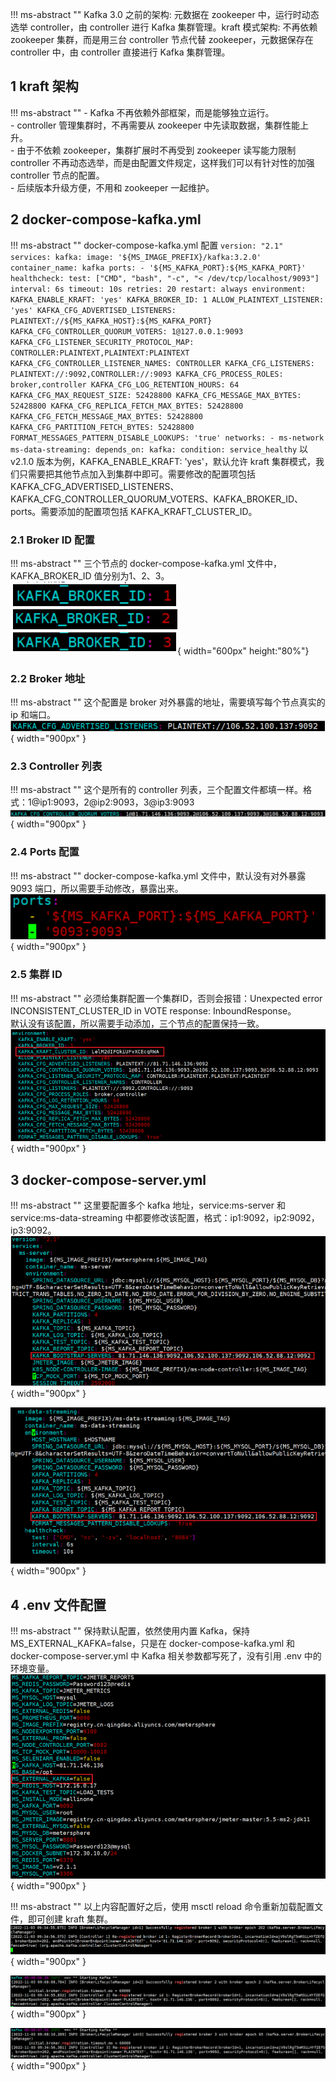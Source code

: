 !!! ms-abstract ""
    Kafka 3.0 之前的架构: 元数据在 zookeeper 中，运行时动态选举 controller，由 controller 进行 Kafka 集群管理。kraft 模式架构: 不再依赖 zookeeper 集群，而是用三台 controller 节点代替 zookeeper，元数据保存在 controller 中，由 controller 直接进行 Kafka 集群管理。

## 1 kraft 架构
!!! ms-abstract ""
    - Kafka 不再依赖外部框架，而是能够独立运行。 <br>
    - controller 管理集群时，不再需要从 zookeeper 中先读取数据，集群性能上升。 <br>
    - 由于不依赖 zookeeper，集群扩展时不再受到 zookeeper 读写能力限制 controller 不再动态选举，而是由配置文件规定，这样我们可以有针对性的加强 controller 节点的配置。 <br>
    - 后续版本升级方便，不用和 zookeeper 一起维护。

## 2 docker-compose-kafka.yml
!!! ms-abstract ""
    docker-compose-kafka.yml 配置
    ```
    version: "2.1"
    services:
      kafka:
        image: '${MS_IMAGE_PREFIX}/kafka:3.2.0'
        container_name: kafka
        ports:
          - '${MS_KAFKA_PORT}:${MS_KAFKA_PORT}'
        healthcheck:
          test: ["CMD", "bash", "-c", "< /dev/tcp/localhost/9093"]
          interval: 6s
          timeout: 10s
          retries: 20
        restart: always
        environment:
          KAFKA_ENABLE_KRAFT: 'yes'
          KAFKA_BROKER_ID: 1
          ALLOW_PLAINTEXT_LISTENER: 'yes'
          KAFKA_CFG_ADVERTISED_LISTENERS: PLAINTEXT://${MS_KAFKA_HOST}:${MS_KAFKA_PORT}
          KAFKA_CFG_CONTROLLER_QUORUM_VOTERS: 1@127.0.0.1:9093
          KAFKA_CFG_LISTENER_SECURITY_PROTOCOL_MAP: CONTROLLER:PLAINTEXT,PLAINTEXT:PLAINTEXT
          KAFKA_CFG_CONTROLLER_LISTENER_NAMES: CONTROLLER
          KAFKA_CFG_LISTENERS: PLAINTEXT://:9092,CONTROLLER://:9093
          KAFKA_CFG_PROCESS_ROLES: broker,controller
          KAFKA_CFG_LOG_RETENTION_HOURS: 64
          KAFKA_CFG_MAX_REQUEST_SIZE: 52428800
          KAFKA_CFG_MESSAGE_MAX_BYTES: 52428800
          KAFKA_CFG_REPLICA_FETCH_MAX_BYTES: 52428800
          KAFKA_CFG_FETCH_MESSAGE_MAX_BYTES: 52428800
          KAFKA_CFG_PARTITION_FETCH_BYTES: 52428800
          FORMAT_MESSAGES_PATTERN_DISABLE_LOOKUPS: 'true'
        networks:
          - ms-network
      ms-data-streaming:
        depends_on:
          kafka:
            condition: service_healthy
    ```
    以 v2.1.0 版本为例，KAFKA_ENABLE_KRAFT: 'yes'，默认允许 kraft 集群模式，我们只需要把其他节点加入到集群中即可。需要修改的配置项包括 KAFKA_CFG_ADVERTISED_LISTENERS、KAFKA_CFG_CONTROLLER_QUORUM_VOTERS、KAFKA_BROKER_ID、ports。需要添加的配置项包括 KAFKA_KRAFT_CLUSTER_ID。

### 2.1 Broker ID 配置
!!! ms-abstract ""
    三个节点的 docker-compose-kafka.yml 文件中，KAFKA_BROKER_ID 值分别为1、2、3。<br>
![配置](../img/installation/dis_pressure/kafka配置_1.png){ width="600px" height:"80%"}

### 2.2 Broker 地址
!!! ms-abstract ""
    这个配置是 broker 对外暴露的地址，需要填写每个节点真实的 ip 和端口。<br>
![配置](../img/installation/dis_pressure/kafka配置_2.png){ width="900px" }

### 2.3 Controller 列表
!!! ms-abstract ""
    这个是所有的 controller 列表，三个配置文件都填一样。格式：1@ip1:9093，2@ip2:9093，3@ip3:9093
![配置](../img/installation/dis_pressure/kafka配置_3.png){ width="900px" }

### 2.4 Ports 配置
!!! ms-abstract ""
    docker-compose-kafka.yml 文件中，默认没有对外暴露 9093 端口，所以需要手动修改，暴露出来。
![配置](../img/installation/dis_pressure/kafka配置_4.png){ width="900px" }

### 2.5 集群 ID
!!! ms-abstract ""
    必须给集群配置一个集群ID，否则会报错：Unexpected error INCONSISTENT_CLUSTER_ID in VOTE response: InboundResponse。<br>
    默认没有该配置，所以需要手动添加，三个节点的配置保持一致。
![配置](../img/installation/dis_pressure/kafka配置_5.png){ width="900px" }

## 3 docker-compose-server.yml
!!! ms-abstract ""
    这里要配置多个 kafka 地址，service:ms-server 和 service:ms-data-streaming 中都要修改该配置，格式：ip1:9092，ip2:9092，ip3:9092。
![配置](../img/installation/dis_pressure/kafka配置_6.png){ width="900px" }

![配置](../img/installation/dis_pressure/kafka配置_7.png){ width="900px" }

## 4 .env 文件配置
!!! ms-abstract ""
    保持默认配置，依然使用内置 Kafka，保持 MS_EXTERNAL_KAFKA=false，只是在 docker-compose-kafka.yml 和 docker-compose-server.yml 中 Kafka 相关参数都写死了，没有引用 .env 中的环境变量。<br>
![配置](../img/installation/dis_pressure/kafka配置_8.png){ width="900px" }

!!! ms-abstract ""
    以上内容配置好之后，使用 msctl reload 命令重新加载配置文件，即可创建 kraft 集群。
![配置](../img/installation/dis_pressure/kafka配置_9.png){ width="900px" }

![配置](../img/installation/dis_pressure/kafka配置_10.png){ width="900px" }

![配置](../img/installation/dis_pressure/kafka配置_11.png){ width="900px" }